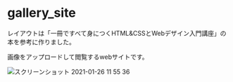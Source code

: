 # gallery_site

レイアウトは「一冊ですべて身につくHTML&CSSとWebデザイン入門講座」の本を参考に作りました。

画像をアップロードして閲覧するwebサイトです。


![スクリーンショット 2021-01-26 11 55 36](https://user-images.githubusercontent.com/47289623/105794330-301c6100-5fce-11eb-9b00-b949e56a3b7f.png)
